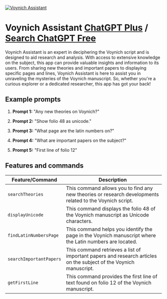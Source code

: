 
[![Voynich Assistant](https://files.oaiusercontent.com/file-HEFisN8bmJoGTAweU4yxsFAy?se=2123-10-17T10%3A24%3A12Z&sp=r&sv=2021-08-06&sr=b&rscc=max-age%3D31536000%2C%20immutable&rscd=attachment%3B%20filename%3Dbc2329b1-301b-49ec-b308-57a998b1b653.png&sig=AkwIZvkrq5IVzyBznaGGI9mlxd/IWJipoqPi3QqLH3g%3D)](https://chat.openai.com/g/g-ZWjClM6w1-voynich-assistant)

# Voynich Assistant [ChatGPT Plus](https://chat.openai.com/g/g-ZWjClM6w1-voynich-assistant) / [Search ChatGPT Free](https://gptcall.net/index.html#/?search=Voynich%20Assistant)

Voynich Assistant is an expert in deciphering the Voynich script and is designed to aid research and analysis. With access to extensive knowledge on the subject, this app can provide valuable insights and information to its users. From sharing new theories and important papers to displaying specific pages and lines, Voynich Assistant is here to assist you in unraveling the mysteries of the Voynich manuscript. So, whether you're a curious explorer or a dedicated researcher, this app has got your back!

## Example prompts

1. **Prompt 1:** "Any new theories on Voynich?"

2. **Prompt 2:** "Show folio 48 as unicode."

3. **Prompt 3:** "What page are the latin numbers on?"

4. **Prompt 4:** "What are important papers on the subject?"

5. **Prompt 5:** "First line of folio 12"


## Features and commands

| Feature/Command | Description |
| --- | --- |
| `searchTheories` | This command allows you to find any new theories or research developments related to the Voynich script. |
| `displayUnicode` | This command displays the folio 48 of the Voynich manuscript as Unicode characters. |
| `findLatinNumbersPage` | This command helps you identify the page in the Voynich manuscript where the Latin numbers are located. |
| `searchImportantPapers` | This command retrieves a list of important papers and research articles on the subject of the Voynich manuscript. |
| `getFirstLine` | This command provides the first line of text found on folio 12 of the Voynich manuscript. |


